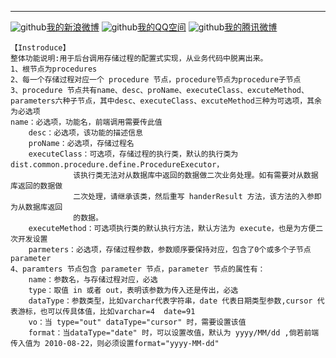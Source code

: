 -----------------------------------
![github](http://3.su.bdimg.com/icon/9898.png "")[我的新浪微博](http://weibo.com/ooqingkuangoo/)
![github](http://4.su.bdimg.com/icon/7083.png "")[我的QQ空间](http://user.qzone.qq.com/365061362/main/)
![github](http://3.su.bdimg.com/icon/2602.png?1 "")[我的腾讯微博](http://t.qq.com/cyp365061362/)

    【Instroduce】  
    整体功能说明:用于后台调用存储过程的配置式实现，从业务代码中脱离出来。
    1、根节点为procedures
    2、每一个存储过程对应一个 procedure 节点，procedure节点为procedure子节点
    3、procedure 节点共有name、desc、proName、executeClass、excuteMethod、parameters六种子节点，其中desc、executeClass、excuteMethod三种为可选项，其余为必选项
	name：必选项，功能名，前端调用需要传此值
    	desc：必选项，该功能的描述信息
    	proName：必选项，存储过程名
    	executeClass：可选项，存储过程的执行类，默认的执行类为dist.common.procedure.define.ProcedureExecutor，
    		      该执行类无法对从数据库中返回的数据做二次业务处理。如有需要对从数据库返回的数据做
    		      二次处理，请继承该类，然后重写 handerResult 方法，该方法的入参即为从数据库返回
    		      的数据。
    	executeMethod：可选项执行类的默认执行方法，默认方法为 execute，也是为方便二次开发设置
    	parmeters：必选项，存储过程参数，参数顺序要保持对应，包含了0个或多个子节点 parameter 
    4、paramters 节点包含 parameter 节点，parameter 节点的属性有：
        name：参数名，与存储过程对应，必选
        type：取值 in 或者 out，表明该参数为传入还是传出，必选
        dataType：参数类型，比如varchar代表字符串，date 代表日期类型参数,cursor 代表游标，也可以传具体值，比如varchar=4  date=91
    	vo：当 type="out" dataType="cursor" 时，需要设置该值
        format：当dataType="date" 时，可以设置改值，默认为 yyyy/MM/dd ,倘若前端传入值为 2010-08-22，则必须设置format="yyyy-MM-dd"

